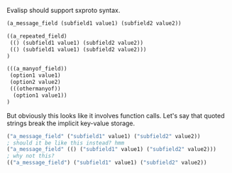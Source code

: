 
Evalisp should support sxproto syntax.

```lisp
(a_message_field (subfield1 value1) (subfield2 value2))

((a_repeated_field)
 (() (subfield1 value1) (subfield2 value2))
 (() (subfield1 value1) (subfield2 value2)))
)

(((a_manyof_field))
 (option1 value1)
 (option2 value2)
 (((othermanyof))
  (option1 value1))
)
```

But obviously this looks like it involves function calls.
Let's say that quoted strings break the implicit key-value storage.

```lisp
("a_message_field" ("subfield1" value1) ("subfield2" value2))
; should it be like this instead? hmm
("a_message_field" (() ("subfield1" value1) ("subfield2" value2)))
; why not this?
(("a_message_field") ("subfield1" value1) ("subfield2" value2))
```
